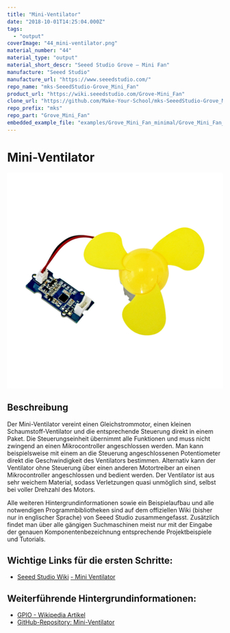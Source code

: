 ```yaml
---
title: "Mini-Ventilator"
date: "2018-10-01T14:25:04.000Z"
tags: 
  - "output"
coverImage: "44_mini-ventilator.png"
material_number: "44"
material_type: "output"
material_short_descr: "Seeed Studio Grove – Mini Fan"
manufacture: "Seeed Studio"
manufacture_url: "https://www.seeedstudio.com/"
repo_name: "mks-SeeedStudio-Grove_Mini_Fan"
product_url: "https://wiki.seeedstudio.com/Grove-Mini_Fan"
clone_url: "https://github.com/Make-Your-School/mks-SeeedStudio-Grove_Mini_Fan.git"
repo_prefix: "mks"
repo_part: "Grove_Mini_Fan"
embedded_example_file: "examples/Grove_Mini_Fan_minimal/Grove_Mini_Fan_minimal.ino"
---
```



# Mini-Ventilator

![Mini-Ventilator](./44_mini-ventilator.png)

## Beschreibung
Der Mini-Ventilator vereint einen Gleichstrommotor, einen kleinen Schaumstoff-Ventilator und die entsprechende Steuerung direkt in einem Paket. Die Steuerungseinheit übernimmt alle Funktionen und muss nicht zwingend an einen Mikrocontroller angeschlossen werden. Man kann beispielsweise mit einem an die Steuerung angeschlossenen Potentiometer direkt die Geschwindigkeit des Ventilators bestimmen. Alternativ kann der Ventilator ohne Steuerung über einen anderen Motortreiber an einen Mikrocontroller angeschlossen und bedient werden. Der Ventilator ist aus sehr weichem Material, sodass Verletzungen quasi unmöglich sind, selbst bei voller Drehzahl des Motors.

Alle weiteren Hintergrundinformationen sowie ein Beispielaufbau und alle notwendigen Programmbibliotheken sind auf dem offiziellen Wiki (bisher nur in englischer Sprache) von Seeed Studio zusammengefasst. Zusätzlich findet man über alle gängigen Suchmaschinen meist nur mit der Eingabe der genauen Komponentenbezeichnung entsprechende Projektbeispiele und Tutorials.



<!-- currently no valid example available...
## Beispiel

schau dir das Minimal-Beispiel an:

```c++:public/mks/parts/mks-SeeedStudio-Grove_Mini_Fan/examples/Grove_Mini_Fan_minimal/Grove_Mini_Fan_minimal.ino
// look in the linked file.
```
-->

<!-- infolist -->

## Wichtige Links für die ersten Schritte:

- [Seeed Studio Wiki](http://wiki.seeedstudio.com/Grove-Mini_Fan/) [- Mini Ventilator](http://wiki.seeedstudio.com/Grove-Mini_Fan/)

## Weiterführende Hintergrundinformationen:

- [GPIO - Wikipedia Artikel](https://de.wikipedia.org/wiki/Allzweckeingabe/-ausgabe)
- [GitHub-Repository: Mini-Ventilator](https://github.com/MakeYourSchool/44-Mini-Ventilator)

